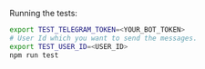Running the tests:

```bash
export TEST_TELEGRAM_TOKEN=<YOUR_BOT_TOKEN>
# User Id which you want to send the messages.
export TEST_USER_ID=<USER_ID>
npm run test
```
